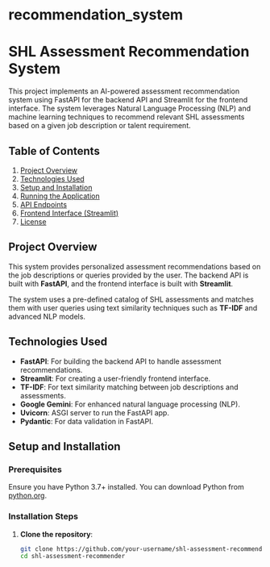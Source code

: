 # recommendation_system
# SHL Assessment Recommendation System

This project implements an AI-powered assessment recommendation system using FastAPI for the backend API and Streamlit for the frontend interface. The system leverages Natural Language Processing (NLP) and machine learning techniques to recommend relevant SHL assessments based on a given job description or talent requirement.

## Table of Contents

1. [Project Overview](#project-overview)
2. [Technologies Used](#technologies-used)
3. [Setup and Installation](#setup-and-installation)
4. [Running the Application](#running-the-application)
5. [API Endpoints](#api-endpoints)
6. [Frontend Interface (Streamlit)](#frontend-interface-streamlit)
7. [License](#license)

## Project Overview

This system provides personalized assessment recommendations based on the job descriptions or queries provided by the user. The backend API is built with **FastAPI**, and the frontend interface is built with **Streamlit**.

The system uses a pre-defined catalog of SHL assessments and matches them with user queries using text similarity techniques such as **TF-IDF** and advanced NLP models.

## Technologies Used

- **FastAPI**: For building the backend API to handle assessment recommendations.
- **Streamlit**: For creating a user-friendly frontend interface.
- **TF-IDF**: For text similarity matching between job descriptions and assessments.
- **Google Gemini**: For enhanced natural language processing (NLP).
- **Uvicorn**: ASGI server to run the FastAPI app.
- **Pydantic**: For data validation in FastAPI.

## Setup and Installation

### Prerequisites

Ensure you have Python 3.7+ installed. You can download Python from [python.org](https://www.python.org/).

### Installation Steps

1. **Clone the repository**:
   ```bash
   git clone https://github.com/your-username/shl-assessment-recommender.git
   cd shl-assessment-recommender
